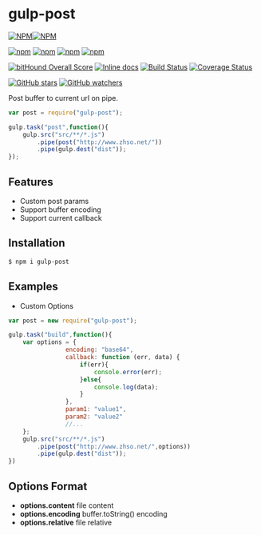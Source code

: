 # gulp-post

[![NPM](https://nodei.co/npm/gulp-post.png?downloads=true&downloadRank=true&stars=true)][npm-url][![NPM](https://nodei.co/npm-dl/gulp-post.png?height=3&months=6)][npm-url]

[![npm](https://img.shields.io/npm/v/gulp-post.svg)][npm-url] [![npm](https://img.shields.io/npm/dm/gulp-post.svg)][npm-url] [![npm](https://david-dm.org/zhso/gulp-post.svg)][npm-url] [![npm](https://img.shields.io/npm/l/gulp-post.svg)][npm-url]

[![bitHound Overall Score](https://www.bithound.io/github/zhso/gulp-post/badges/score.svg)](https://www.bithound.io/github/zhso/gulp-post) [![Inline docs](http://inch-ci.org/github/zhso/gulp-post.svg?branch=master&style=shields)](http://inch-ci.org/github/zhso/gulp-post) [![Build Status](https://travis-ci.org/zhso/gulp-post.svg?branch=master)](https://travis-ci.org/zhso/gulp-post) [![Coverage Status](https://coveralls.io/repos/github/zhso/gulp-post/badge.svg?branch=master)](https://coveralls.io/github/zhso/gulp-post?branch=master)

[![GitHub stars](https://img.shields.io/github/stars/zhso/gulp-post.svg?style=social&label=Star)](https://github.com/zhso/gulp-post/stargazers) [![GitHub watchers](https://img.shields.io/github/watchers/zhso/gulp-post.svg?style=social&label=Watch)](https://github.com/zhso/gulp-post/subscription)

[npm-url]: https://npmjs.org/package/gulp-post
Post buffer to current url on pipe.

```js
var post = require("gulp-post");

gulp.task("post",function(){
    gulp.src("src/**/*.js")
        .pipe(post("http://www.zhso.net/"))
        .pipe(gulp.dest("dist"));
});
```

## Features

* Custom post params
* Support buffer encoding
* Support current callback

## Installation

```bash
$ npm i gulp-post
```

## Examples

* Custom Options

```js
var post = new require("gulp-post");

gulp.task("build",function(){
    var options = {
                encoding: "base64",
                callback: function (err, data) {
                    if(err){
                        console.error(err);
                    }else{
                        console.log(data);
                    }
                },
                param1: "value1",
                param2: "value2"
                //...
    };
    gulp.src("src/**/*.js")
        .pipe(post("http://www.zhso.net/",options))
        .pipe(gulp.dest("dist"));
})
```

## Options Format

* **options.content** file content
* **options.encoding** buffer.toString() encoding
* **options.relative** file relative